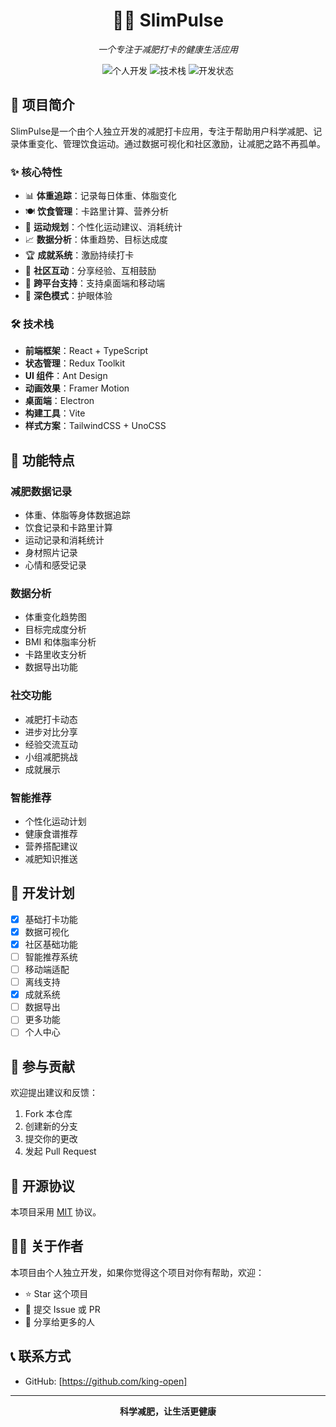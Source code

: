 <div align="center">
  <h1>🏃‍♂️ SlimPulse</h1>
  <p><em>一个专注于减肥打卡的健康生活应用</em></p>
  
  <p>
    <img src="https://img.shields.io/badge/个人开发-独立完成-brightgreen" alt="个人开发" />
    <img src="https://img.shields.io/badge/技术栈-React%20%7C%20TypeScript%20%7C%20Electron-blue" alt="技术栈" />
    <img src="https://img.shields.io/badge/状态-开发中-orange" alt="开发状态" />
  </p>
</div>

## 📝 项目简介

SlimPulse是一个由个人独立开发的减肥打卡应用，专注于帮助用户科学减肥、记录体重变化、管理饮食运动。通过数据可视化和社区激励，让减肥之路不再孤单。

### ✨ 核心特性

- 📊 **体重追踪**：记录每日体重、体脂变化
- 🍽️ **饮食管理**：卡路里计算、营养分析
- 💪 **运动规划**：个性化运动建议、消耗统计
- 📈 **数据分析**：体重趋势、目标达成度
- 🏆 **成就系统**：激励持续打卡
- 👥 **社区互动**：分享经验、互相鼓励
- 📱 **跨平台支持**：支持桌面端和移动端
- 🌙 **深色模式**：护眼体验

### 🛠️ 技术栈

- **前端框架**：React + TypeScript
- **状态管理**：Redux Toolkit
- **UI 组件**：Ant Design
- **动画效果**：Framer Motion
- **桌面端**：Electron
- **构建工具**：Vite
- **样式方案**：TailwindCSS + UnoCSS

## 🚀 功能特点

### 减肥数据记录
- 体重、体脂等身体数据追踪
- 饮食记录和卡路里计算
- 运动记录和消耗统计
- 身材照片记录
- 心情和感受记录

### 数据分析
- 体重变化趋势图
- 目标完成度分析
- BMI 和体脂率分析
- 卡路里收支分析
- 数据导出功能

### 社交功能
- 减肥打卡动态
- 进步对比分享
- 经验交流互动
- 小组减肥挑战
- 成就展示

### 智能推荐
- 个性化运动计划
- 健康食谱推荐
- 营养搭配建议
- 减肥知识推送



## 🎯 开发计划

- [x] 基础打卡功能
- [x] 数据可视化
- [x] 社区基础功能
- [ ] 智能推荐系统
- [ ] 移动端适配
- [ ] 离线支持
- [x] 成就系统
- [ ] 数据导出
- [ ] 更多功能
- [ ] 个人中心

## 🤝 参与贡献

欢迎提出建议和反馈：

1. Fork 本仓库
2. 创建新的分支
3. 提交你的更改
4. 发起 Pull Request

## 📄 开源协议

本项目采用 [MIT](LICENSE) 协议。

## 👨‍💻 关于作者

本项目由个人独立开发，如果你觉得这个项目对你有帮助，欢迎：

- ⭐ Star 这个项目
- 🐛 提交 Issue 或 PR
- 📢 分享给更多的人

## 📞 联系方式

- GitHub: [https://github.com/king-open]

---

<div align="center">
  <strong>科学减肥，让生活更健康</strong>
</div>
